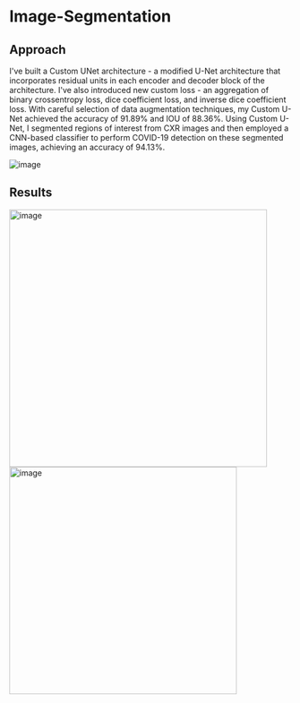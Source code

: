 # Image-Segmentation

## Approach

I've built a Custom UNet architecture - a modified U-Net architecture that incorporates residual units in each encoder and decoder block of the architecture. I've also introduced new custom loss - an aggregation of binary crossentropy loss, dice coefficient loss, and inverse dice coefficient loss. With careful selection of data augmentation techniques, my Custom U-Net achieved the accuracy of 91.89% and IOU of 88.36%. Using Custom U-Net, I segmented regions of interest from CXR images and then employed a CNN-based classifier to perform COVID-19 detection on these segmented images, achieving an accuracy of 94.13%.

![image](https://github.com/SahuH/Image-Segmentation/assets/28728457/10082c52-e37e-4abf-bb90-7c94f9dff427)


## Results

<img width="460" alt="image" src="https://github.com/SahuH/Image-Segmentation/assets/28728457/ca8f4918-557f-4550-861e-89e861d64051">

<img width="406" alt="image" src="https://github.com/SahuH/Image-Segmentation/assets/28728457/2e73cd5f-bc94-4630-8128-831379ec1884">





